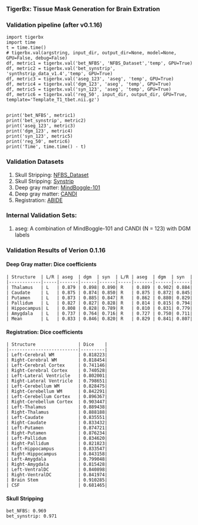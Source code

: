 ### TigerBx: Tissue Mask Generation for Brain Extration

### Validation pipeline (after v0.1.16)

    import tigerbx
    import time
    t = time.time()
    # tigerbx.val(argstring, input_dir, output_dir=None, model=None, GPU=False, debug=False)
    df, metric1 = tigerbx.val('bet_NFBS', 'NFBS_Dataset','temp', GPU=True)
    df, metric2 = tigerbx.val('bet_synstrip', 'synthstrip_data_v1.4','temp', GPU=True)
    df, metric3 = tigerbx.val('aseg_123', 'aseg', 'temp', GPU=True)
    df, metric4 = tigerbx.val('dgm_123', 'aseg', 'temp', GPU=True)
    df, metric5 = tigerbx.val('syn_123', 'aseg', 'temp', GPU=True)
    df, metric6 = tigerbx.val('reg_50', input_dir, output_dir, GPU=True, template='Template_T1_tbet.nii.gz')

    
    print('bet_NFBS', metric1)
    print('bet_synstrip', metric2)
    print('aseg_123', metric3)
    print('dgm_123', metric4)
    print('syn_123', metric5)
    print('reg_50', metric6)
    print('Time', time.time() - t)

### Validation Datasets
1. Skull Stripping: [NFBS_Dataset](http://preprocessed-connectomes-project.org/NFB_skullstripped)
2. Skull Stripping: [Synstrip](https://surfer.nmr.mgh.harvard.edu/docs/synthstrip)
3. Deep gray matter: [MindBoggle-101](https://mindboggle.info/)
4. Deep gray matter: [CANDI](https://www.nitrc.org/projects/candi_share/)
5. Registration: [ABIDE](https://fcon_1000.projects.nitrc.org/indi/abide/)


### Internal Validation Sets:
1. aseg: A combination of MindBoggle-101 and CANDI (N = 123) with DGM labels

### Validation Results of Verion 0.1.16
#### Deep Gray matter: Dice coefficients

    | Structure  | L/R | aseg  | dgm  | syn  | L/R | aseg  | dgm  | syn  |
    |------------|-----|-------|------|------|-----|-------|------|------|
    | Thalamus   | L   | 0.879 | 0.898| 0.890| R   | 0.889 | 0.902| 0.884|
    | Caudate    | L   | 0.875 | 0.874| 0.850| R   | 0.875 | 0.872| 0.845|
    | Putamen    | L   | 0.873 | 0.885| 0.847| R   | 0.862 | 0.880| 0.829|
    | Pallidum   | L   | 0.827 | 0.827| 0.828| R   | 0.814 | 0.815| 0.794|
    | Hippocampus| L   | 0.808 | 0.828| 0.789| R   | 0.810 | 0.831| 0.779|
    | Amygdala   | L   | 0.737 | 0.764| 0.716| R   | 0.727 | 0.750| 0.711|
    | Mean       | L   | 0.833 | 0.846| 0.820| R   | 0.829 | 0.841| 0.807|
#### Registration: Dice coefficients

    | Structure                | Dice    |
    |--------------------------|---------|
    | Left-Cerebral WM         | 0.818223|
    | Right-Cerebral WM        | 0.818454|
    | Left-Cerebral Cortex     | 0.741146|
    | Right-Cerebral Cortex    | 0.740528|
    | Left-Lateral Ventricle   | 0.802001|
    | Right-Lateral Ventricle  | 0.798651|
    | Left-Cerebellum WM       | 0.828475|
    | Right-Cerebellum WM      | 0.842291|
    | Left-Cerebellum Cortex   | 0.896367|
    | Right-Cerebellum Cortex  | 0.903447|
    | Left-Thalamus            | 0.889438|
    | Right-Thalamus           | 0.888188|
    | Left-Caudate             | 0.835551|
    | Right-Caudate            | 0.833432|
    | Left-Putamen             | 0.874721|
    | Right-Putamen            | 0.876234|
    | Left-Pallidum            | 0.834620|
    | Right-Pallidum           | 0.821823|
    | Left-Hippocampus         | 0.833547|
    | Right-Hippocampus        | 0.843158|
    | Left-Amygdala            | 0.799048|
    | Right-Amygdala           | 0.815428|
    | Left-VentralDC           | 0.840898|
    | Right-VentralDC          | 0.841974|
    | Brain Stem               | 0.910285|
    | CSF                      | 0.681465|
#### Skull Stripping
    bet_NFBS: 0.969
    bet_synstrip: 0.971





